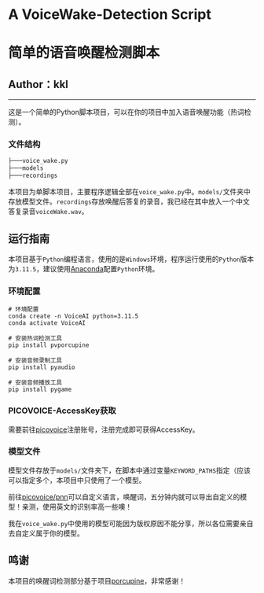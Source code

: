 # A VoiceWake-Detection Script
# 简单的语音唤醒检测脚本
## Author：kkl

---

这是一个简单的Python脚本项目，可以在你的项目中加入语音唤醒功能（热词检测）。

### 文件结构
```bash
├───voice_wake.py
├───models
├───recordings
```

本项目为单脚本项目，主要程序逻辑全部在`voice_wake.py`中。`models/`文件夹中存放模型文件。`recordings`存放唤醒后答复的录音，我已经在其中放入一个中文答复录音`voiceWake.wav`。

## 运行指南
本项目基于`Python`编程语言，使用的是`Windows`环境，程序运行使用的`Python`版本为`3.11.5`，建议使用[Anaconda](https://www.anaconda.com)配置`Python`环境。

### 环境配置
```
# 环境配置
conda create -n VoiceAI python=3.11.5
conda activate VoiceAI

# 安装热词检测工具
pip install pvporcupine

# 安装音频录制工具
pip install pyaudio

# 安装音频播放工具
pip install pygame
```

### PICOVOICE-AccessKey获取
需要前往[picovoice](https://console.picovoice.ai/)注册账号，注册完成即可获得AccessKey。


### 模型文件
模型文件存放于`models/`文件夹下，在脚本中通过变量`KEYWORD_PATHS`指定（应该可以指定多个，本项目中只使用了一个模型。

前往[picovoice/pnn](https://console.picovoice.ai/ppn)可以自定义语言，唤醒词，五分钟内就可以导出自定义的模型！亲测，使用英文的识别率高一些噢！

我在`voice_wake.py`中使用的模型可能因为版权原因不能分享，所以各位需要亲自去自定义属于你的模型。

## 鸣谢
本项目的唤醒词检测部分基于项目[porcupine](https://github.com/Picovoice/porcupine)，非常感谢！